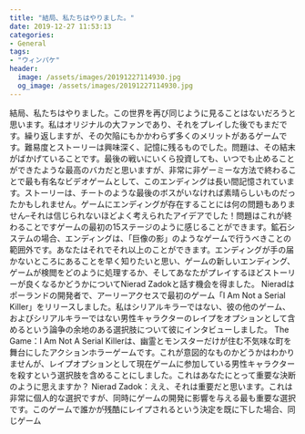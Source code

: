 ```yaml
---
title: "結局、私たちはやりました。"
date: 2019-12-27 11:53:13
categories:
- General
tags:
- "ウィンパケ"
header:
  image: /assets/images/20191227114930.jpg
  og_image: /assets/images/20191227114930.jpg
---
```


結局、私たちはやりました。この世界を再び同じように見ることはないだろうと思います。私はオリジナルの大ファンであり、それをプレイした後でもまだです。繰り返しますが、その欠陥にもかかわらず多くのメリットがあるゲームです。難易度とストーリーは興味深く、記憶に残るものでした。問題は、その結末がばかげていることです。最後の戦いにいくら投資しても、いつでも止めることができたような最高のバカだと思いますが、非常に非ゲーミーな方法で終わることで最も有名なビデオゲームとして、このエンディングは長い間記憶されています。ストーリーは、チートのような最後のボスがいなければ素晴らしいものだったかもしれません。ゲームにエンディングが存在することには何の問題もありません–それは信じられないほどよく考えられたアイデアでした！問題はこれが終わることですゲームの最初の15ステージのように感じることができます。鉱石システムの場合、エンディングは、「巨像の影」のようなゲームで行うべきことの範囲外です。あなたはそれでそれ以上のことができます。エンディングが手の届かないところにあることを早く知りたいと思い、ゲームの新しいエンディング、ゲームが検閲をどのように処理するか、そしてあなたがプレイするほどストーリーが良くなるかどうかについてNierad Zadokと話す機会を得ました。 Nieradはポーランドの開発者で、アーリーアクセスで最初のゲーム「I Am Not a Serial Killer」をリリースしました。私はシリアルキラーではない、彼の他のゲーム、およびシリアルキラーではない男性キャラクターのレイプをオプションとして含めるという論争の余地のある選択肢について彼にインタビューしました。 The Game：I Am Not A Serial Killerは、幽霊とモンスターだけが住む不気味な町を舞台にしたアクションホラーゲームです。これが意図的なものかどうかはわかりませんが、レイプオプションとして現在ゲームに参加している男性キャラクターを殺すという選択肢を含めることにしました。これはあなたにとって重要な決断のように思えますか？ Nierad Zadok：ええ、それは重要だと思います。これは非常に個人的な選択ですが、同時にゲームの開発に影響を与える最も重要な選択です。このゲームで誰かが残酷にレイプされるという決定を既に下した場合、同じゲーム
